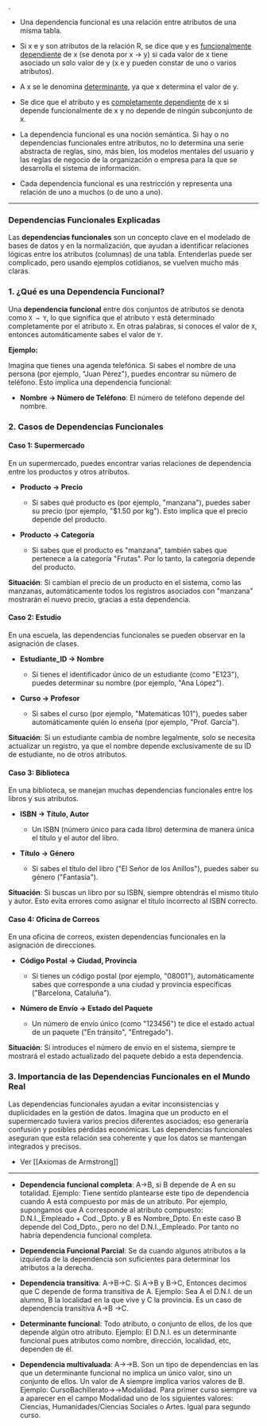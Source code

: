 .
- Una dependencia funcional es una relación entre atributos de una misma tabla. 

- Si x e y son atributos de la relación R, se dice que y es <u>funcionalmente dependiente</u> de x (se denota por x → y) si cada valor de x tiene asociado un solo valor de y (x e y pueden constar de uno o varios atributos).

- A x se le denomina <u>determinante</u>, ya que x determina el valor de y. 

- Se dice que el atributo y es <u>completamente dependiente</u> de x si depende funcionalmente de x y no depende de ningún subconjunto de x.

- La dependencia funcional es una noción semántica. Si hay o no dependencias funcionales entre atributos, no lo determina una serie abstracta de reglas, sino, más bien, los modelos mentales del usuario y las reglas de negocio de la organización o empresa para la que se desarrolla el sistema de información.  

- Cada dependencia funcional es una restricción y representa una relación de uno a muchos (o de uno a uno).


---

### Dependencias Funcionales Explicadas

Las **dependencias funcionales** son un concepto clave en el modelado de bases de datos y en la normalización, que ayudan a identificar relaciones lógicas entre los atributos (columnas) de una tabla. Entenderlas puede ser complicado, pero usando ejemplos cotidianos, se vuelven mucho más claras.

### 1. ¿Qué es una Dependencia Funcional?

Una **dependencia funcional** entre dos conjuntos de atributos se denota como `X → Y`, lo que significa que el atributo `Y` está determinado completamente por el atributo `X`. En otras palabras, si conoces el valor de `X`, entonces automáticamente sabes el valor de `Y`.

**Ejemplo:**  

Imagina que tienes una agenda telefónica. Si sabes el nombre de una persona (por ejemplo, "Juan Pérez"), puedes encontrar su número de teléfono. Esto implica una dependencia funcional:

- **Nombre → Número de Teléfono**: El número de teléfono depende del nombre.

### 2. Casos de Dependencias Funcionales

#### Caso 1: Supermercado

En un supermercado, puedes encontrar varias relaciones de dependencia entre los productos y otros atributos.

- **Producto → Precio**
  - Si sabes qué producto es (por ejemplo, "manzana"), puedes saber su precio (por ejemplo, "$1.50 por kg"). Esto implica que el precio depende del producto.
  
- **Producto → Categoría**
  - Si sabes que el producto es "manzana", también sabes que pertenece a la categoría "Frutas". Por lo tanto, la categoría depende del producto.

**Situación**: Si cambian el precio de un producto en el sistema, como las manzanas, automáticamente todos los registros asociados con "manzana" mostrarán el nuevo precio, gracias a esta dependencia.

#### Caso 2: Estudio

En una escuela, las dependencias funcionales se pueden observar en la asignación de clases.

- **Estudiante_ID → Nombre**
  - Si tienes el identificador único de un estudiante (como "E123"), puedes determinar su nombre (por ejemplo, "Ana López").

- **Curso → Profesor**
  - Si sabes el curso (por ejemplo, "Matemáticas 101"), puedes saber automáticamente quién lo enseña (por ejemplo, "Prof. García").

**Situación**: Si un estudiante cambia de nombre legalmente, solo se necesita actualizar un registro, ya que el nombre depende exclusivamente de su ID de estudiante, no de otros atributos.

#### Caso 3: Biblioteca

En una biblioteca, se manejan muchas dependencias funcionales entre los libros y sus atributos.

- **ISBN → Título, Autor**
  - Un ISBN (número único para cada libro) determina de manera única el título y el autor del libro.

- **Título → Género**
  - Si sabes el título del libro ("El Señor de los Anillos"), puedes saber su género ("Fantasía").

**Situación**: Si buscas un libro por su ISBN, siempre obtendrás el mismo título y autor. Esto evita errores como asignar el título incorrecto al ISBN correcto.

#### Caso 4: Oficina de Correos

En una oficina de correos, existen dependencias funcionales en la asignación de direcciones.

- **Código Postal → Ciudad, Provincia**
  - Si tienes un código postal (por ejemplo, "08001"), automáticamente sabes que corresponde a una ciudad y provincia específicas ("Barcelona, Cataluña").

- **Número de Envío → Estado del Paquete**
  - Un número de envío único (como "123456") te dice el estado actual de un paquete ("En tránsito", "Entregado").

**Situación**: Si introduces el número de envío en el sistema, siempre te mostrará el estado actualizado del paquete debido a esta dependencia.

### 3. Importancia de las Dependencias Funcionales en el Mundo Real

Las dependencias funcionales ayudan a evitar inconsistencias y duplicidades en la gestión de datos. Imagina que un producto en el supermercado tuviera varios precios diferentes asociados; eso generaría confusión y posibles pérdidas económicas. Las dependencias funcionales aseguran que esta relación sea coherente y que los datos se mantengan integrados y precisos.

- Ver [[Axiomas de Armstrong]] 










---

- **Dependencia funcional completa**: A→B, si B depende de A en su totalidad. Ejemplo: Tiene sentido plantearse este tipo de dependencia cuando A está compuesto por más de un atributo. Por ejemplo, supongamos que A corresponde al atributo compuesto: D.N.I._Empleado + Cod._Dpto. y B es Nombre_Dpto. En este caso B depende del Cod_Dpto., pero no del D.N.I._Empleado. Por tanto no habría dependencia funcional completa.

- **Dependencia Funcional Parcial**: Se da cuando algunos atributos a la izquierda de la dependencia son suficientes para determinar los atributos a la derecha. 

- **Dependencia transitiva**: A→B→C. Si A→B y B→C, Entonces decimos que C depende de forma transitiva de A. Ejemplo: Sea A el D.N.I. de un alumno, B la localidad en la que vive y C la provincia. Es un caso de dependencia transitiva A→B →C.

- **Determinante funcional**: Todo atributo, o conjunto de ellos, de los que depende algún otro atributo. Ejemplo: El D.N.I. es un determinante funcional pues atributos como nombre, dirección, localidad, etc, dependen de él.

- **Dependencia multivaluada**: A→→B. Son un tipo de dependencias en las que un determinante funcional no implica un único valor, sino un conjunto de ellos. Un valor de A siempre implica varios valores de B. Ejemplo: CursoBachillerato→→Modalidad. Para primer curso siempre va a aparecer en el campo Modalidad uno de los siguientes valores: Ciencias, Humanidades/Ciencias Sociales o Artes. Igual para segundo curso.
